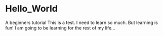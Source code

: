 # Hello_World
A beginners tutorial
This is a test. I need to learn so much. But learning is fun! I am going to be learning for the rest of my life...
